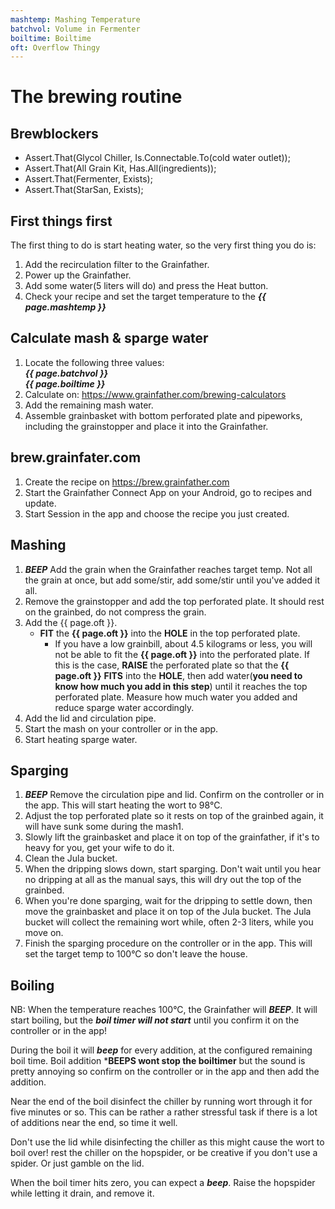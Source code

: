 ```yaml
---
mashtemp: Mashing Temperature
batchvol: Volume in Fermenter
boiltime: Boiltime
oft: Overflow Thingy
---
```

# The brewing routine

## Brewblockers

* Assert.That(Glycol Chiller, Is.Connectable.To(cold water outlet));
* Assert.That(All Grain Kit, Has.All(ingredients));
* Assert.That(Fermenter, Exists);
* Assert.That(StarSan, Exists);

## First things first

The first thing to do is start heating water, so the very first thing you do is:  

1. Add the recirculation filter to the Grainfather.
2. Power up the Grainfather.
3. Add some water(5 liters will do) and press the Heat button.
4. Check your recipe and set the target temperature to the ***{{ page.mashtemp }}***  

## Calculate mash & sparge water

1. Locate the following three values:  
***{{ page.batchvol }}***  
***{{ page.boiltime }}***
2. Calculate on: https://www.grainfather.com/brewing-calculators 
3. Add the remaining mash water.
4. Assemble grainbasket with bottom perforated plate and pipeworks, including the grainstopper and place it into the Grainfather.

## brew.grainfater.com

1. Create the recipe on https://brew.grainfather.com
2. Start the Grainfather Connect App on your Android, go to recipes and update.
3. Start Session in the app and choose the recipe you just created.

## Mashing

1. ***BEEP*** Add the grain when the Grainfather reaches target temp. Not all the grain at once, but add some/stir, add some/stir until you've added it all.
2. Remove the grainstopper and add the top perforated plate. It should rest on the grainbed, do not compress the grain.
3. Add the {{ page.oft }}.  
   * **FIT** the **{{ page.oft }}** into the **HOLE** in the top perforated plate.  
     * If you have a low grainbill, about 4.5 kilograms or less, you will not be able to fit the **{{ page.oft }}** into the perforated plate. If this is the case, **RAISE** the perforated plate so that the **{{ page.oft }}** **FITS** into the **HOLE**, then add water(**you need to know how much you add in this step**) until it reaches the top perforated plate. Measure how much water you added and reduce sparge water accordingly.  
4. Add the lid and circulation pipe.
5. Start the mash on your controller or in the app.
6. Start heating sparge water.

## Sparging

1. ***BEEP*** Remove the circulation pipe and lid. Confirm on the controller or in the app. This will start heating the wort to 98&deg;C.
2. Adjust the top perforated plate so it rests on top of the grainbed again, it will have sunk some during the mash1.
3. Slowly lift the grainbasket and place it on top of the grainfather, if it's to heavy for you, get your wife to do it.
4. Clean the Jula bucket.
5. When the dripping slows down, start sparging. Don't wait until you hear no dripping at all as the manual says, this will dry out the top of the grainbed.
6. When you're done sparging, wait for the dripping to settle down, then move the grainbasket and place it on top of the Jula bucket. The Jula bucket will collect the remaining wort while, often 2-3 liters, while you move on.
7. Finish the sparging procedure on the controller or in the app. This will set the target temp to 100&deg;C so don't leave the house.

## Boiling

NB: When the temperature reaches 100&deg;C, the Grainfather will ***BEEP***. It will start boiling, but the ***boil timer will not start*** until you confirm it on the controller or in the app!

During the boil it will ***beep*** for every addition, at the configured remaining boil time. Boil addition ***BEEPS wont stop the boiltimer** but the sound is pretty annoying so confirm on the controller or in the app and then add the addition.

Near the end of the boil disinfect the chiller by running wort through it for five minutes or so. This can be rather a rather stressful task if there is a lot of additions near the end, so time it well.

Don't use the lid while disinfecting the chiller as this might cause the wort to boil over! rest the chiller on the hopspider, or be creative if you don't use a spider. Or just gamble on the lid.

When the boil timer hits zero, you can expect a ***beep***.  Raise the hopspider while letting it drain, and remove it.